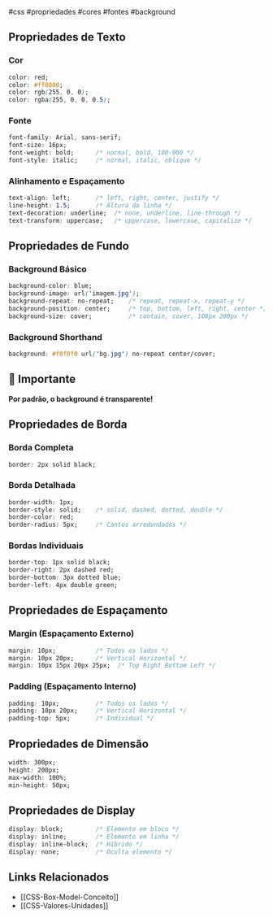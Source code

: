 #css #propriedades #cores #fontes #background

## Propriedades de Texto

### Cor
```css
color: red;
color: #ff0000;
color: rgb(255, 0, 0);
color: rgba(255, 0, 0, 0.5);
```

### Fonte
```css
font-family: Arial, sans-serif;
font-size: 16px;
font-weight: bold;      /* normal, bold, 100-900 */
font-style: italic;     /* normal, italic, oblique */
```

### Alinhamento e Espaçamento
```css
text-align: left;       /* left, right, center, justify */
line-height: 1.5;       /* Altura da linha */
text-decoration: underline;  /* none, underline, line-through */
text-transform: uppercase;   /* uppercase, lowercase, capitalize */
```

## Propriedades de Fundo

### Background Básico
```css
background-color: blue;
background-image: url('imagem.jpg');
background-repeat: no-repeat;    /* repeat, repeat-x, repeat-y */
background-position: center;     /* top, bottom, left, right, center */
background-size: cover;          /* contain, cover, 100px 200px */
```

### Background Shorthand
```css
background: #f0f0f0 url('bg.jpg') no-repeat center/cover;
```

## 📌 Importante
**Por padrão, o background é transparente!**

## Propriedades de Borda

### Borda Completa
```css
border: 2px solid black;
```

### Borda Detalhada
```css
border-width: 1px;
border-style: solid;    /* solid, dashed, dotted, double */
border-color: red;
border-radius: 5px;     /* Cantos arredondados */
```

### Bordas Individuais
```css
border-top: 1px solid black;
border-right: 2px dashed red;
border-bottom: 3px dotted blue;
border-left: 4px double green;
```

## Propriedades de Espaçamento

### Margin (Espaçamento Externo)
```css
margin: 10px;           /* Todos os lados */
margin: 10px 20px;      /* Vertical Horizontal */
margin: 10px 15px 20px 25px;  /* Top Right Bottom Left */
```

### Padding (Espaçamento Interno)
```css
padding: 10px;          /* Todos os lados */
padding: 10px 20px;     /* Vertical Horizontal */
padding-top: 5px;       /* Individual */
```

## Propriedades de Dimensão
```css
width: 300px;
height: 200px;
max-width: 100%;
min-height: 50px;
```

## Propriedades de Display
```css
display: block;         /* Elemento em bloco */
display: inline;        /* Elemento em linha */
display: inline-block;  /* Híbrido */
display: none;          /* Oculta elemento */
```

## Links Relacionados
- [[CSS-Box-Model-Conceito]]
- [[CSS-Valores-Unidades]]